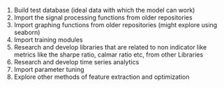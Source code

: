1. Build test database (ideal data with which the model can work)
2. Import the signal processing functions from older repositories
3. Import graphing functions from older repositories (might explore using seaborn)
4. Import training modules
5. Research and develop libraries that are related to non indicator like metrics like the sharpe ratio, calmar ratio etc, from other Libraries
6. Research and develop time series analytics
7. Import parameter tuning
8. Explore other methods of feature extraction and optimization
